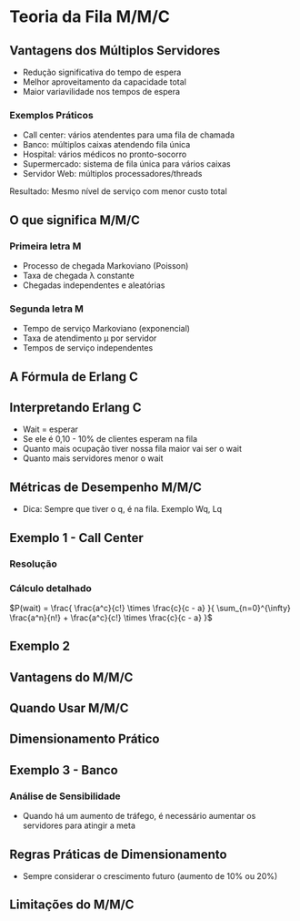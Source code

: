 # Teoria da Fila M/M/C
## Vantagens dos Múltiplos Servidores
* Redução significativa do tempo de espera
* Melhor aproveitamento da capacidade total
* Maior variavilidade nos tempos de espera

### Exemplos Práticos
* Call center: vários atendentes para uma fila de chamada
* Banco: múltiplos caixas atendendo fila única
* Hospital: vários médicos no pronto-socorro
* Supermercado: sistema de fila única para vários caixas
* Servidor Web: múltiplos processadores/threads

Resultado: Mesmo nível de serviço com menor custo total

## O que significa M/M/C
### Primeira letra M
* Processo de chegada Markoviano (Poisson)
* Taxa de chegada λ constante
* Chegadas independentes e aleatórias

### Segunda letra M
* Tempo de serviço Markoviano (exponencial)
* Taxa de atendimento μ por servidor
* Tempos de serviço independentes

## A Fórmula de Erlang C

## Interpretando Erlang C
* Wait = esperar
* Se ele é 0,10 - 10% de clientes esperam na fila
* Quanto mais ocupação tiver nossa fila maior vai ser o wait
* Quanto mais servidores menor o wait

## Métricas de Desempenho M/M/C
* Dica: Sempre que tiver o q, é na fila. Exemplo Wq, Lq

## Exemplo 1 - Call Center
### Resolução
### Cálculo detalhado
$P(wait) = \frac{ \frac{a^c}{c!} \times \frac{c}{c - a} }{ \sum_{n=0}^{\infty} \frac{a^n}{n!} + \frac{a^c}{c!} \times \frac{c}{c - a} }$

## Exemplo 2

## Vantagens do M/M/C

## Quando Usar M/M/C

## Dimensionamento Prático

## Exemplo 3 - Banco

### Análise de Sensibilidade
* Quando há um aumento de tráfego, é necessário aumentar os servidores para atingir a meta

## Regras Práticas de Dimensionamento
* Sempre considerar o crescimento futuro (aumento de 10% ou 20%)

## Limitações do M/M/C


